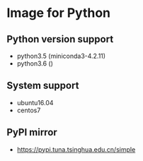 # Image for Python

## Python version support
- python3.5 (miniconda3-4.2.11)
- python3.6 ()

## System support
- ubuntu16.04
- centos7

## PyPI mirror
- https://pypi.tuna.tsinghua.edu.cn/simple

